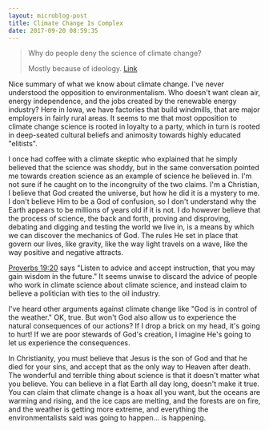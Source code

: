 ```yaml
---
layout: microblog-post
title: Climate Change Is Complex
date: 2017-09-20 08:59:35
---
```


> Why do people deny the science of climate change? 
> 
> Mostly because of ideology.
[Link](https://www.nytimes.com/interactive/2017/climate/what-is-climate-change.html?emc=edit_clim_20170919&nl=&nlid=79646850&te=1)


Nice summary of what we know about climate change. I've never understood the opposition to environmentalism. Who doesn't want clean air, energy independence, and the jobs created by the renewable energy industry? Here in Iowa, we have factories that build windmills, that are major employers in fairly rural areas. It seems to me that most opposition to climate change science is rooted in loyalty to a party, which in turn is rooted in deep-seated cultural beliefs and animosity towards highly educated "elitists".

I once had coffee with a climate skeptic who explained that he simply believed that the science was shoddy, but in the same conversation pointed me towards creation science as an example of science he believed in. I'm not sure if he caught on to the incongruity of the two claims. I'm a Christian, I believe that God created the universe, but how he did it is a mystery to me. I don't believe Him to be a God of confusion, so I don't understand why the Earth appears to be millions of years old if it is not. I do however believe that the process of science, the back and forth, proving and disproving, debating and digging and testing the world we live in, is a means by which we can discover the mechanics of God. The rules He set in place that govern our lives, like gravity, like the way light travels on a wave, like the way positive and negative attracts. 

[Proverbs 19:20](https://www.esv.org/Proverbs+19/) says "Listen to advice and accept instruction, that you may gain wisdom in the future." It seems unwise to discard the advice of people who work in climate science about climate science, and instead claim to believe a politician with ties to the oil industry. 

I've heard other arguments against climate change like "God is in control of the weather." OK, true. But won't God also allow us to experience the natural consequences of our actions? If I drop a brick on my head, it's going to hurt! If we are poor stewards of God's creation, I imagine He's going to let us experience the consequences. 

In Christianity, you must believe that Jesus is the son of God and that he died for your sins, and accept that as the only way to Heaven after death. The wonderful and terrible thing about science is that it doesn't matter what you believe. You can believe in a flat Earth all day long, doesn't make it true. You can claim that climate change is a hoax all you want, but the oceans are warming and rising, and the ice caps are melting, and the forests are on fire, and the weather is getting more extreme, and everything the environmentalists said was going to happen… is happening. 

